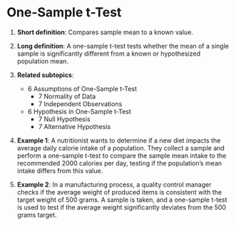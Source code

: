# One-Sample t-Test

1. **Short definition**: Compares sample mean to a known value.

2. **Long definition**: A one-sample t-test tests whether the mean of a single sample is significantly different from a known or hypothesized population mean.

3. **Related subtopics**:
   - 6 Assumptions of One-Sample t-Test
     - 7 Normality of Data
     - 7 Independent Observations
   - 6 Hypothesis in One-Sample t-Test
     - 7 Null Hypothesis
     - 7 Alternative Hypothesis

4. **Example 1**: A nutritionist wants to determine if a new diet impacts the average daily calorie intake of a population. They collect a sample and perform a one-sample t-test to compare the sample mean intake to the recommended 2000 calories per day, testing if the population’s mean intake differs from this value.

5. **Example 2**: In a manufacturing process, a quality control manager checks if the average weight of produced items is consistent with the target weight of 500 grams. A sample is taken, and a one-sample t-test is used to test if the average weight significantly deviates from the 500 grams target.